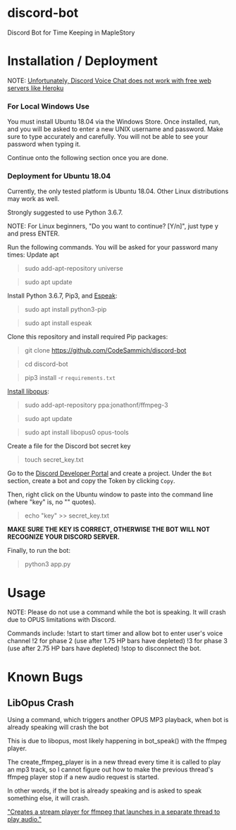 # discord-bot
Discord Bot for Time Keeping in MapleStory

# Installation / Deployment
NOTE: [Unfortunately, Discord Voice Chat does not work with free web servers like Heroku](https://stackoverflow.com/questions/53074580/discord-py-opus-heroku-issues)

### For Local Windows Use
You must install Ubuntu 18.04 via the Windows Store. Once installed, run, and you will be asked to enter a new UNIX username and password. Make sure to type accurately and carefully. You will not be able to see your password when typing it.

Continue onto the following section once you are done.

### Deployment for Ubuntu 18.04
Currently, the only tested platform is Ubuntu 18.04. Other Linux distributions may work as well.

Strongly suggested to use Python 3.6.7.

NOTE: For Linux beginners, "Do you want to continue? [Y/n]", just type y and press ENTER.

Run the following commands. You will be asked for your password many times:
Update apt

> sudo add-apt-repository universe

> sudo apt update

Install Python 3.6.7, Pip3, and [Espeak](http://espeak.sourceforge.net/):

> sudo apt install python3-pip

> sudo apt install espeak

Clone this repository and install required Pip packages:

> git clone https://github.com/CodeSammich/discord-bot

> cd discord-bot

> pip3 install -r `requirements.txt`

[Install libopus](http://ubuntuhandbook.org/index.php/2017/06/install-opus-1-2-audio-library-in-ubuntu-16-04-14-04/):
> sudo add-apt-repository ppa:jonathonf/ffmpeg-3

> sudo apt update

> sudo apt install libopus0 opus-tools

Create a file for the Discord bot secret key

> touch secret_key.txt

Go to the [Discord Developer Portal](https://discordapp.com/developers/applications/) and create a project.
Under the `Bot` section, create a bot and copy the Token by clicking `Copy`.

Then, right click on the Ubuntu window to paste into the command line (where "key" is, no "" quotes).
  
> echo "key" >> secret_key.txt

**MAKE SURE THE KEY IS CORRECT, OTHERWISE THE BOT WILL NOT RECOGNIZE YOUR DISCORD SERVER.**

Finally, to run the bot:

> python3 app.py

# Usage
NOTE: Please do not use a command while the bot is speaking. It will crash due to OPUS limitations with Discord.

Commands include:
!start to start timer and allow bot to enter user's voice channel
!2 for phase 2 (use after 1.75 HP bars have depleted)
!3 for phase 3 (use after 2.75 HP bars have depleted)
!stop to disconnect the bot.

# Known Bugs
## LibOpus Crash
Using a command, which triggers another OPUS MP3 playback, when bot is already speaking will crash the bot

This is due to libopus, most likely happening in bot_speak() with the ffmpeg player.

The create_ffmpeg_player is in a new thread every time it is called to play an mp3 track, so I cannot figure out
how to make the previous thread's ffmpeg player stop if a new audio request is started.

In other words, if the bot is already speaking and is asked to speak something else, it will crash.

["Creates a stream player for ffmpeg that launches in a separate thread to play audio."](https://discordpy.readthedocs.io/en/latest/api.html#discord.VoiceClient.create_ffmpeg_player)

